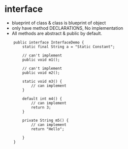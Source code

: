 # interface

- blueprint of class & class is blueprint of object
- only have method DECLARATIONS, No implementation
- All methods are abstract & public by default.

```
    public interface InterfaceDemo {
        static final String a = "Static Constant";
        
        // can't implement
        public void m1();
        
        // can't implement
        public void m2();
        
        static void m3() {
            // can implement
        }
                
        default int m4() {
            // can implement
            return 3;
        }
        
        private String m5() {
            // can implement
            return "Hello";
        
        }
    }
```

